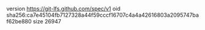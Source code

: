 version https://git-lfs.github.com/spec/v1
oid sha256:ca7e45104fb7127328a44f59cccf16707c4a4a42616803a2095747baf62be880
size 26947
